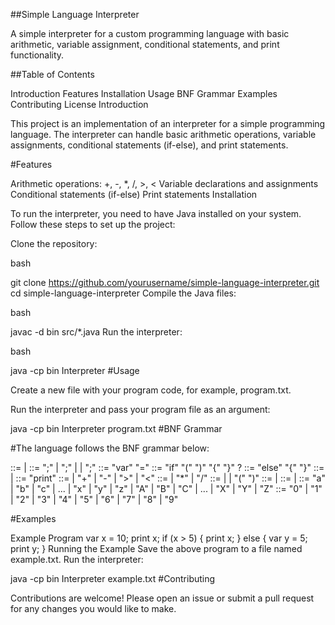 ##Simple Language Interpreter

A simple interpreter for a custom programming language with basic arithmetic, variable assignment, conditional statements, and print functionality.

##Table of Contents

Introduction
Features
Installation
Usage
BNF Grammar
Examples
Contributing
License
Introduction

This project is an implementation of an interpreter for a simple programming language. The interpreter can handle basic arithmetic operations, variable assignments, conditional statements (if-else), and print statements.

#Features

Arithmetic operations: +, -, *, /, >, <
Variable declarations and assignments
Conditional statements (if-else)
Print statements
Installation

To run the interpreter, you need to have Java installed on your system. Follow these steps to set up the project:

Clone the repository:

bash

git clone https://github.com/yourusername/simple-language-interpreter.git
cd simple-language-interpreter
Compile the Java files:

bash

javac -d bin src/*.java
Run the interpreter:

bash

java -cp bin Interpreter
#Usage

Create a new file with your program code, for example, program.txt.

Run the interpreter and pass your program file as an argument:

java -cp bin Interpreter program.txt
#BNF Grammar

#The language follows the BNF grammar below:

<program> ::= <statement> | <statement> <program>
<statement> ::= <assignment> ";" 
              | <expression> ";" 
              | <if-statement>
              | <print-statement> ";"
<assignment> ::= "var" <identifier> "=" <expression>
<if-statement> ::= "if" "(" <expression> ")" "{" <statement-list> "}" <else-clause>?
<else-clause> ::= "else" "{" <statement-list> "}"
<statement-list> ::= <statement> | <statement> <statement-list>
<print-statement> ::= "print" <identifier>
<expression> ::= <term> 
               | <term> "+" <expression> 
               | <term> "-" <expression>
               | <term> ">" <expression>
               | <term> "<" <expression>
<term> ::= <factor> 
         | <factor> "*" <term> 
         | <factor> "/" <term>
<factor> ::= <number> 
           | <identifier> 
           | "(" <expression> ")"
<identifier> ::= <letter> | <letter> <identifier>
<number> ::= <digit> | <digit> <number>
<letter> ::= "a" | "b" | "c" | ... | "x" | "y" | "z" 
           | "A" | "B" | "C" | ... | "X" | "Y" | "Z"
<digit> ::= "0" | "1" | "2" | "3" | "4" | "5" | "6" | "7" | "8" | "9"

#Examples

Example Program
var x = 10;
print x;
if (x > 5) {
    print x;
} else {
    var y = 5;
    print y;
}
Running the Example
Save the above program to a file named example.txt.
Run the interpreter:

java -cp bin Interpreter example.txt
#Contributing

Contributions are welcome! Please open an issue or submit a pull request for any changes you would like to make.

